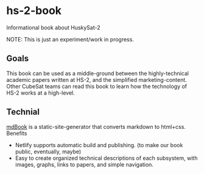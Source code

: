 # hs-2-book
Informational book about HuskySat-2

NOTE: This is just an experiment/work in progress.

## Goals
This book can be used as a middle-ground between the highly-technical academic papers written at HS-2, and the simplified marketing-content. Other CubeSat teams can read this book to learn how the technology of HS-2 works at a high-level.

## Technial

[mdBook](https://rust-lang.github.io/mdBook/) is a static-site-generator that converts markdown to html+css. Benefits
- Netlify supports automatic build and publishing. (to make our book public, eventually, maybe)
- Easy to create organized technical descriptions of each subsystem, with images, graphs, links to papers, and simple navigation.
